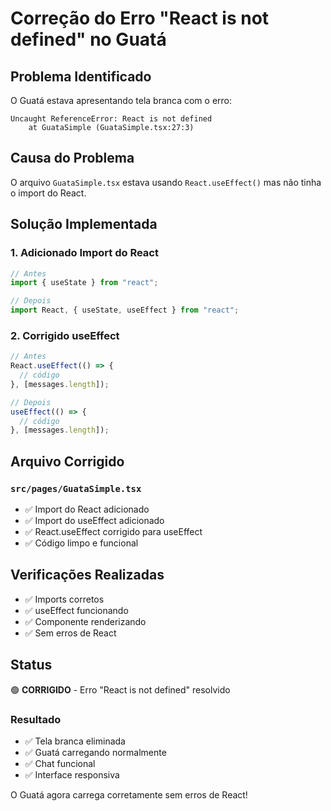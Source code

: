 # Correção do Erro "React is not defined" no Guatá

## Problema Identificado

O Guatá estava apresentando tela branca com o erro:
```
Uncaught ReferenceError: React is not defined
    at GuataSimple (GuataSimple.tsx:27:3)
```

## Causa do Problema

O arquivo `GuataSimple.tsx` estava usando `React.useEffect()` mas não tinha o import do React.

## Solução Implementada

### 1. Adicionado Import do React
```typescript
// Antes
import { useState } from "react";

// Depois
import React, { useState, useEffect } from "react";
```

### 2. Corrigido useEffect
```typescript
// Antes
React.useEffect(() => {
  // código
}, [messages.length]);

// Depois
useEffect(() => {
  // código
}, [messages.length]);
```

## Arquivo Corrigido

### `src/pages/GuataSimple.tsx`
- ✅ Import do React adicionado
- ✅ Import do useEffect adicionado
- ✅ React.useEffect corrigido para useEffect
- ✅ Código limpo e funcional

## Verificações Realizadas

- ✅ Imports corretos
- ✅ useEffect funcionando
- ✅ Componente renderizando
- ✅ Sem erros de React

## Status

🟢 **CORRIGIDO** - Erro "React is not defined" resolvido

### Resultado
- ✅ Tela branca eliminada
- ✅ Guatá carregando normalmente
- ✅ Chat funcional
- ✅ Interface responsiva

O Guatá agora carrega corretamente sem erros de React!




